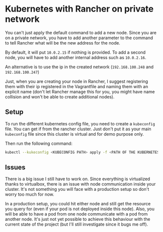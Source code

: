 Kubernetes with Rancher on private network
=========================================

You can't just apply the default command to add a new node. Since you are 
on a private network, you have to add another parameter to the command to
tell Rancher what will be the new address for the node.

By default, it will put `10.0.2.15` if nothing is provided.
To add a second node, you will have to add another internal address such as 
`10.0.2.16`.

An alternative is to use the ip in the created network (`192.168.100.248` and `192.168.100.247`)

Just, when you are creating your node in Rancher, I suggest registering them with their ip registered
in the Vagrantfile and naming them with an explicit name (don't let Rancher manage this for you,
you might have name collision and won't be able to create additional nodes).

Setup
-----

To run the different kubernetes config file, you need to create a `kubeconfig` file.
You can get if from the rancher cluster. Just don't put it as your main `kubeconfig` file
since this cluster is virtual and for demo purpose only.

Then run the following command:
```bash
kubectl --kukeconfig <KUBECONFIG PATH> apply -f <PATH OF THE KUBERNETES SETUP FILE>
```

Issues
------

There is a big issue I still have to work on. Since everything is virtualized thanks to 
virtualbox, there is an issue with node communication inside your cluster. It's not something
you will face with a production setup so don't worry too much for now. 

In a production setup, you could hit either node and still get the resource you query for (even if
your pod is not deployed inside this node). Also, you will be able to have a pod from one node
communicate with a pod from another node. It's just not yet possible to achieve this behaviour
with the current state of the project (but I'll still investigate since it bugs me off).